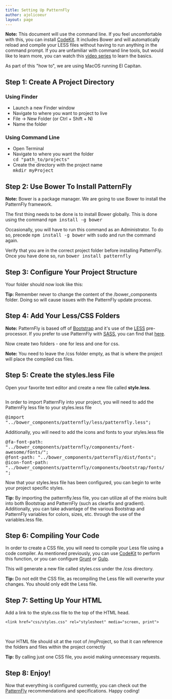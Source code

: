 ```yaml
---
title: Setting Up PatternFly
author: ajolicoeur
layout: page
---
```

<div class="well">
  <p>
    <b>Note:</b>
    This document will use the command line. If you feel uncomfortable with this, you can install <a href="https://incident57.com/codekit/" target="top">CodeKit</a>. It includes Bower and will automatically reload and compile your LESS files without having to run anything in the command prompt.
    If you are unfamiliar with command line tools, but would like to learn more, you can watch this <a href="https://www.youtube.com/playlist?list=PLLnpHn493BHGmEYzbjWPJsnRMhvs-PSYG" target="top">video series</a> to learn the basics.
  </p>
  <p>As part of this "how to", we are using MacOS running El Capitan.</p>
</div>
<div class="row">
  <div class="col-md-12">
    <h2>Step 1: Create A Project Directory</h2>
    <div class="row">
      <div class="col-xs-12 col-sm-12 col-md-6">
        <h3>Using Finder</h3>
        <ul>
          <li>Launch a new Finder window</li>
          <li>Navigate to where you want to project to live</li>
          <li>File -> New Folder (or Ctrl + Shift + N)</li>
          <li>Name the folder</li>
        </ul>
      </div>
      <div class="col-xs-12 col-sm-12 col-md-6">
        <h3>Using Command Line</h3>
        <p>
          <ul>
            <li>Open Terminal</li>
            <li>Navigate to where you want the folder<br />
              <kbd>
                cd "path_to/projects"
              </kbd>
            </li>
            <li>Create the directory with the project name<br/>
              <kbd>
                mkdir myProject
              </kbd>
            </li>
          </ul>
        </p>
      </div>
    </div>
  </div>
</div>
<div class="row">
  <div class="col-md-12">
    <h2>Step 2: Use Bower To Install PatternFly</h2>
    <div class="row">
      <div class="col-xs-12 col-sm-12 col-md-12">
        <div class="well">
          <b>Note:</b> Bower is a package manager. We are going to use Bower to install the PatternFly framework.
        </div>
        <p>The first thing needs to be done is to install Bower globally. This is done using the command <kbd>npm install -g bower</kbd></p>
        <p>Occasionally, you will have to run this command as an Administrator. To do so, precede <kbd>npm install -g bower</kbd> with <kbd>sudo</kbd> and run the command again.</p>
        <p>Verify that you are in the correct project folder before installing PatternFly. Once you have done so, run <kbd>bower install patternfly</kbd></p>
      </div>
    </div>
  </div>
</div>
<div class="row">
  <div class="col-md-12">
    <h2>Step 3: Configure Your Project Structure</h2>
    <div class="row">
      <div class="col-xs-12 col-sm-12 col-md-12">
        <p>Your folder should now look like this:</p>
        <div class="col-sm-8 col-md-8 section-img">
          <img src="{{ site.baseurl}}assets/img/get-started-file-structure.jpg" alt="">
        </div>
        <div class="col-sm-4 col-md-4">
          <b>Tip:</b> Remember never to change the content of the /bower_components folder. Doing so will cause issues with the PatternFly update process.
        <div>
      </div>
    </div>
  </div>
</div>
<div class="row">
  <div class="col-md-12">
    <h2>Step 4: Add Your Less/CSS Folders</h2>
    <div class="row">
      <div class="col-xs-12 col-sm-12 col-md-12">
        <div class="well col-md-12">
          <b>Note:</b> PatternFly is based off of <a href="https://www.getbootstrap.com" target="top">Bootstrap</a> and it's use of the <a href="http://lesscss.org/" target="top">LESS</a> pre-processor.
          If you prefer to use PatternFly with <a href="http://sass-lang.com/" target="top">SASS</a>, you can find that <a href="https://github.com/patternfly/patternfly-sass" target="top">here</a>.
        </div>
      </div>
      <div class="col-xs-12 col-sm-12 col-md-12">
        <p>Now create two folders - one for less and one for css.</p>
        <div class="col-sm-8 col-md-8 section-img">
          <img src="{{ site.baseurl}}assets/img/get-started-add-styles.jpg" alt="">
        </div>
        <div class="col-sm-4 col-md-4">
          <b>Note:</b> You need to leave the /css folder empty, as that is where the project will place the compiled css files.
        <div>
      </div>
    </div>
  </div>
</div>
<div class="row">
  <div class="col-md-12">
    <h2>Step 5: Create the styles.less File</h2>
    <div class="row">
      <div class="col-xs-12 col-sm-12 col-md-12">
        <p>Open your favorite text editor and create a new file called <b>style.less</b>.</p>
        <div class="col-sm-8 col-md-8 section-img">
          <img src="{{ site.baseurl}}assets/img/get-started-create-styles.jpg" alt="">
        </div>
      </div>
    </div>
  </div>
  <div class="col-md-12">
    <div class="row">
      <div class="col-xs-12 col-sm-12 col-md-12">
        <p>In order to import PatternFly into your project, you will need to add the PatternFly less file to your styles.less file</p>
        <p>
          <kbd>@import "../bower_components/patternfly/less/patternfly.less";</kbd>
        </p>
      </div>
      <div class="col-xs-12 col-sm-12 col-md-12">
        <p>Additionally, you will need to add the icons and fonts to your styles.less file</p>
        <p>
          <kbd>@fa-font-path:   "../bower_components/patternfly/components/font-awesome/fonts/";</kbd><br />
          <kbd>@font-path:      "../bower_components/patternfly/dist/fonts";</kbd><br />
          <kbd>@icon-font-path: "../bower_components/patternfly/components/bootstrap/fonts/";</kbd>
        </p>
        <p>
          Now that your styles.less file has been configured, you can begin to write your project specific styles.
          <div class="well">
            <b>Tip:</b> By importing the patternfly.less file, you can utilize all of the mixins built into both Bootstrap and PatternFly (such as clearfix and gradient). Additionally, you can take advantage of the various Bootstrap and PatternFly variables for colors, sizes, etc. through the use of the variables.less file.
          </div>
        </p>
      </div>
    </div>
  </div>
</div>
<div class="row">
  <div class="col-md-12">
    <h2>Step 6: Compiling Your Code</h2>
    <div class="row">
      <div class="col-xs-12 col-sm-12 col-md-12">
        <p>
          In order to create a CSS file, you will need to compile your Less file using a code compiler. As mentioned previously, you can use <a href="https://incident57.com/codekit/" target="top">CodeKit</a> to perform this function, or you can configure <a href="http://gruntjs.com/" target="top">Grunt</a> or <a href="http://gulpjs.com/" target="top">Gulp</a>.
        </p>
      </div>
      <div class="col-xs-12 col-sm-12 col-md-12">
        <p>This will generate a new file called styles.css under the /css directory.</p>
        <div class="col-sm-8 col-md-8 section-img">
          <img src="{{ site.baseurl}}assets/img/get-started-compile.jpg" alt="">
        </div>
        <div class="col-sm-4 col-md-4">
          <b>Tip:</b> Do not edit the CSS file, as recompiling the Less file will overwrite your changes. You should only edit the Less file.
        <div>
      </div>
    </div>
  </div>
</div>
<div class="row">
  <div class="col-md-12">
    <h2>Step 7: Setting Up Your HTML</h2>
    <div class="row">
      <div class="col-xs-12 col-sm-12 col-md-12">
        <p>
          Add a link to the style.css file to the top of the HTML head.
        </p>
        <p>
          <code>&lt;link href="css/styles.css" rel="stylesheet" media="screen, print"&gt;</code>
        </p>
        <div class="col-sm-8 col-md-8 section-img">
          <img src="{{ site.baseurl}}assets/img/get-started-header.png" alt="">
        </div>
      </div>
    </div>
    <br />
    <div class="row">
      <div class="col-xs-12 col-sm-12 col-md-12">
        <p>
          Your HTML file should sit at the root of /myProject, so that it can reference the folders and files within the project correctly
        </p>
        <div class="col-sm-8 col-md-8 section-img">
          <img src="{{ site.baseurl}}assets/img/get-started-html.jpg" alt="">
        </div>
        <div class="col-sm-4 col-md-4">
          <b>Tip:</b> By calling just one CSS file, you avoid making unnecessary requests.
        <div>
      </div>
    </div>
  </div>
</div>
<div class="row">
  <div class="col-md-12">
    <h2>Step 8: Enjoy!</h2>
    <div class="row">
      <div class="col-xs-12 col-sm-12 col-md-12">
        <p>
          Now that everything is configured currently, you can check out the <a href="https://www.patternfly.org/" target="top">PatternFly</a> recommendations and specifications. Happy coding!
        </p>
      </div>
    </div>
  </div>
</div>
